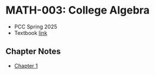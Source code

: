 # MATH-003: College Algebra
- PCC Spring 2025
- Textbook [link](https://openstax.org/details/books/college-algebra-2e)

## Chapter Notes
- [Chapter 1](chapter-1-notes.md)